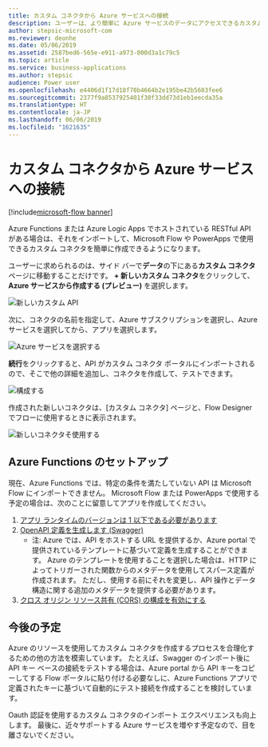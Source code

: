 ```yaml
---
title: カスタム コネクタから Azure サービスへの接続
description: ユーザーは、より簡単に Azure サービスのデータにアクセスできるカスタム コネクタを作成できます。
author: stepsic-microsoft-com
ms.reviewer: deonhe
ms.date: 05/06/2019
ms.assetid: 2587bed6-565e-e911-a973-000d3a1c79c5
ms.topic: article
ms.service: business-applications
ms.author: stepsic
audience: Power user
ms.openlocfilehash: e4406d1f17d18f70b4664b2e195be42b5603fee6
ms.sourcegitcommit: 2377f9a8537925401f30f33dd73d1eb1eecda35a
ms.translationtype: HT
ms.contentlocale: ja-JP
ms.lasthandoff: 06/06/2019
ms.locfileid: "1621635"
---
```

# <a name="connect-to-azure-services-from-custom-connectors"></a>カスタム コネクタから Azure サービスへの接続

[!include[microsoft-flow banner](../includes/microsoft-flow.md)]

Azure Functions または Azure Logic Apps でホストされている RESTful API がある場合は、それをインポートして、Microsoft Flow や PowerApps で使用できるカスタム コネクタを簡単に作成できるようになります。

ユーザーに求められるのは、サイド バーで**データ**の下にある**カスタム コネクタ** ページに移動することだけです。 **+ 新しいカスタム コネクタ**をクリックして、**Azure サービスから作成する (プレビュー)** を選択します。

![新しいカスタム API](media/azure-connectors-1.jpg)

次に、コネクタの名前を指定して、Azure サブスクリプションを選択し、Azure サービスを選択してから、アプリを選択します。

![Azure サービスを選択する](media/azure-connectors-2.jpg)

**続行**をクリックすると、API がカスタム コネクタ ポータルにインポートされるので、そこで他の詳細を追加し、コネクタを作成して、テストできます。

![構成する](media/azure-connectors-3.jpg)

作成された新しいコネクタは、[カスタム コネクタ] ページと、Flow Designer でフローに使用するときに表示されます。

![新しいコネクタそ使用する](media/azure-connectors-4.jpg)

## <a name="azure-functions-setup"></a>Azure Functions のセットアップ

現在、Azure Functions では、特定の条件を満たしていない API は Microsoft Flow にインポートできません。 Microsoft Flow または PowerApps で使用する予定の場合は、次のことに留意してアプリを作成してください。

1.  [アプリ ランタイムのバージョンは 1 以下である必要があります](https://docs.microsoft.com/azure/azure-functions/functions-openapi-definition#set-the-functions-runtime-version)
2.  [OpenAPI 定義を生成します (Swagger)](https://docs.microsoft.com/azure/azure-functions/functions-openapi-definition#generate-the-openapi-definition)
    *   注: Azure では、API をホストする URL を提供するか、Azure portal で提供されているテンプレートに基づいて定義を生成することができます。 Azure のテンプレートを使用することを選択した場合は、HTTP によってトリガーされた関数からのメタデータを使用してスパース定義が作成されます。 ただし、使用する前にそれを変更し、API 操作とデータ構造に関する追加のメタデータを提供する必要があります。
3.  [クロス オリジン リソース共有 (CORS) の構成を有効にする](https://docs.microsoft.com/azure/azure-functions/functions-how-to-use-azure-function-app-settings#cors)

## <a name="still-to-come"></a>今後の予定

Azure のリソースを使用してカスタム コネクタを作成するプロセスを合理化するための他の方法を模索しています。 たとえば、Swagger のインポート後に API キー ベースの接続をテストする場合は、Azure portal から API キーをコピーしてする Flow ポータルに貼り付ける必要なしに、Azure Functions アプリで定義されたキーに基づいて自動的にテスト接続を作成することを検討しています。

Oauth 認証を使用するカスタム コネクタのインポート エクスペリエンスも向上します。 最後に、近々サポートする Azure サービスを増やす予定なので、目を離さないでください。
